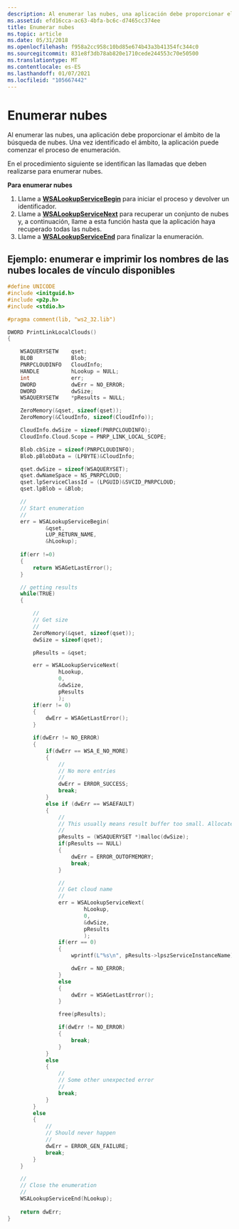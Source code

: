 ```yaml
---
description: Al enumerar las nubes, una aplicación debe proporcionar el ámbito de la búsqueda de nubes. Una vez identificado el ámbito, la aplicación puede comenzar el proceso de enumeración.
ms.assetid: efd16cca-ac63-4bfa-bc6c-d7465cc374ee
title: Enumerar nubes
ms.topic: article
ms.date: 05/31/2018
ms.openlocfilehash: f958a2cc958c10bd85e674b43a3b41354fc344c0
ms.sourcegitcommit: 831e8f3db78ab820e1710cede244553c70e50500
ms.translationtype: MT
ms.contentlocale: es-ES
ms.lasthandoff: 01/07/2021
ms.locfileid: "105667442"
---
```

# <a name="enumerating-clouds"></a>Enumerar nubes

Al enumerar las nubes, una aplicación debe proporcionar el ámbito de la búsqueda de nubes. Una vez identificado el ámbito, la aplicación puede comenzar el proceso de enumeración.

En el procedimiento siguiente se identifican las llamadas que deben realizarse para enumerar nubes.

**Para enumerar nubes**

1.  Llame a [**WSALookupServiceBegin**](pnrp-and-wsalookupservicebegin.md) para iniciar el proceso y devolver un identificador.
2.  Llame a [**WSALookupServiceNext**](pnrp-and-wsalookupservicenext.md) para recuperar un conjunto de nubes y, a continuación, llame a esta función hasta que la aplicación haya recuperado todas las nubes.
3.  Llame a [**WSALookupServiceEnd**](pnrp-and-wsalookupserviceend.md) para finalizar la enumeración.

## <a name="example-enumerating-and-printing-the-names-of-available-link-local-clouds"></a>Ejemplo: enumerar e imprimir los nombres de las nubes locales de vínculo disponibles


```C++
#define UNICODE
#include <initguid.h>
#include <p2p.h>
#include <stdio.h>

#pragma comment(lib, "ws2_32.lib")

DWORD PrintLinkLocalClouds()
{

    WSAQUERYSETW    qset;
    BLOB            Blob;
    PNRPCLOUDINFO   CloudInfo;
    HANDLE          hLookup = NULL;
    int             err;
    DWORD           dwErr = NO_ERROR;
    DWORD           dwSize;
    WSAQUERYSETW    *pResults = NULL;

    ZeroMemory(&qset, sizeof(qset));
    ZeroMemory(&CloudInfo, sizeof(CloudInfo));

    CloudInfo.dwSize = sizeof(PNRPCLOUDINFO);
    CloudInfo.Cloud.Scope = PNRP_LINK_LOCAL_SCOPE;

    Blob.cbSize = sizeof(PNRPCLOUDINFO);
    Blob.pBlobData = (LPBYTE)&CloudInfo;

    qset.dwSize = sizeof(WSAQUERYSET);
    qset.dwNameSpace = NS_PNRPCLOUD;
    qset.lpServiceClassId = (LPGUID)&SVCID_PNRPCLOUD;
    qset.lpBlob = &Blob;

    //
    // Start enumeration
    //
    err = WSALookupServiceBegin(
            &qset,
            LUP_RETURN_NAME,
            &hLookup);
                
    if(err !=0)
    {
        return WSAGetLastError();
    }

    // getting results
    while(TRUE)
    {

        //
        // Get size
        //
        ZeroMemory(&qset, sizeof(qset));
        dwSize = sizeof(qset);

        pResults = &qset;

        err = WSALookupServiceNext(
                hLookup,
                0,
                &dwSize,
                pResults
                );
        if(err != 0)
        {
            dwErr = WSAGetLastError();
        }

        if(dwErr != NO_ERROR)
        {
            if(dwErr == WSA_E_NO_MORE)
            {
                //
                // No more entries
                //
                dwErr = ERROR_SUCCESS;
                break;
            }
            else if (dwErr == WSAEFAULT)
            {
                //
                // This usually means result buffer too small. Allocate space
                //
                pResults = (WSAQUERYSET *)malloc(dwSize);
                if(pResults == NULL)
                {
                    dwErr = ERROR_OUTOFMEMORY;
                    break;
                }

                //
                // Get cloud name
                //
                err = WSALookupServiceNext(
                        hLookup,
                        0,
                        &dwSize,
                        pResults
                        );
                if(err == 0)
                {
                    wprintf(L"%s\n", pResults->lpszServiceInstanceName);

                    dwErr = NO_ERROR;
                }
                else
                {
                    dwErr = WSAGetLastError();
                }

                free(pResults);

                if(dwErr != NO_ERROR)
                {
                    break;
                }
            }
            else
            {
                //
                // Some other unexpected error
                //
                break;
            }
        }
        else
        {
            //
            // Should never happen
            //
            dwErr = ERROR_GEN_FAILURE;
            break;
        }
    }

    //
    // Close the enumeration
    //
    WSALookupServiceEnd(hLookup);
                
    return dwErr;
}
```



 

 



